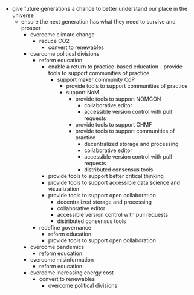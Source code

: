 

- give future generations a chance to better understand our place in the universe
  - ensure the next generation has what they need to survive and prosper
    - overcome climate change
      - reduce CO2
        - convert to renewables
    - overcome political divisions
      - reform education
        - enable a return to practice-based education
              - provide tools to support communities of practice
          - support maker community CoP
              - provide tools to support communities of practice
            - support NoM
              - provide tools to support NOMCON
                  - collaborative editor
                  - accessible version control with pull requests
              - provide tools to support CHMF
              - provide tools to support communities of practice
                  - decentralized storage and processing
                  - collaborative editor
                  - accessible version control with pull requests
                  - distributed consensus tools
        - provide tools to support better critical thinking
        - provide tools to support accessible data science and visualization
        - provide tools to support open collaboration
          - decentralized storage and processing
          - collaborative editor
          - accessible version control with pull requests
          - distributed consensus tools
      - redefine governance
        - reform education
        - provide tools to support open collaboration
    - overcome pandemics
      - reform education
    - overcome misinformation 
      - reform education
    - overcome increasing energy cost
      - convert to renewables
        - overcome political divisions






